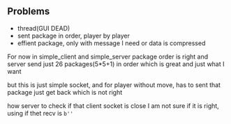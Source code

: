 ## Problems
* thread(GUI DEAD)
* sent package in order, player by player
* effient package, only with message I need or data is compressed

For now in simple_client and simple_server package order is right and server send just 26 packages(5\*5+1) in order which is great and just what I want

but this is just simple socket, and for player without move, has to sent that package just get back which is not right

how server to check if that client socket is close I am not sure if it is right, using if thet recv is `b''`
